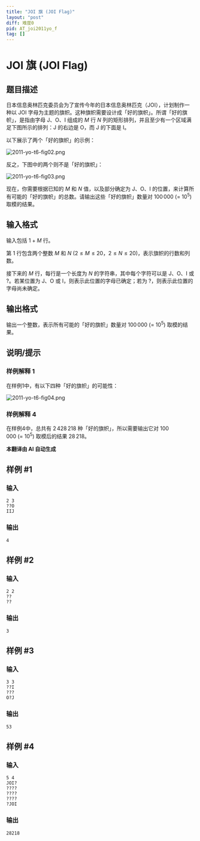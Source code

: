 ```yaml
---
title: "JOI 旗 (JOI Flag)"
layout: "post"
diff: 难度0
pid: AT_joi2011yo_f
tag: []
---
```


# JOI 旗 (JOI Flag)

## 题目描述

日本信息奥林匹克委员会为了宣传今年的日本信息奥林匹克（JOI），计划制作一种以 JOI 字母为主题的旗帜。这种旗帜需要设计成「好的旗帜」。所谓「好的旗帜」，是指由字母 J、O、I 组成的 $M$ 行 $N$ 列的矩形排列，并且至少有一个区域满足下图所示的排列：J 的右边是 O，而 J 的下面是 I。

以下展示了两个「好的旗帜」的示例：

![2011-yo-t6-fig02.png](https://cdn.luogu.com.cn/upload/vjudge_pic/AT_joi2011yo_f/87fb8ec8b7959c37b5142d7ab6abc6a6c8a8477f.png)

反之，下图中的两个则不是「好的旗帜」：

![2011-yo-t6-fig03.png](https://cdn.luogu.com.cn/upload/vjudge_pic/AT_joi2011yo_f/36ddacc7ae97b082eee44eaf45f99ad0f8e96e46.png)

现在，你需要根据已知的 $M$ 和 $N$ 值，以及部分确定为 J、O、I 的位置，来计算所有可能的「好的旗帜」的总数。请输出这些「好的旗帜」数量对 $100\,000\ (=\ 10^5)$ 取模的结果。

## 输入格式

输入包括 $1 + M$ 行。

第 $1$ 行包含两个整数 $M$ 和 $N$ ($2 \leq M \leq 20$，$2 \leq N \leq 20$)，表示旗帜的行数和列数。

接下来的 $M$ 行，每行是一个长度为 $N$ 的字符串，其中每个字符可以是 J、O、I 或 ?。若某位置为 J、O 或 I，则表示此位置的字母已确定；若为 ?，则表示此位置的字母尚未确定。

## 输出格式

输出一个整数，表示所有可能的「好的旗帜」数量对 $100\,000\ (=\ 10^5)$ 取模的结果。

## 说明/提示

### 样例解释 1

在样例1中，有以下四种「好的旗帜」的可能性：

![2011-yo-t6-fig04.png](https://img.atcoder.jp/joi2011yo/2011-yo-t6-fig04.png)

### 样例解释 4

在样例4中，总共有 $2\,428\,218$ 种「好的旗帜」，所以需要输出它对 $100\,000\ (=\ 10^5)$ 取模后的结果 $28\,218$。

 **本翻译由 AI 自动生成**

## 样例 #1

### 输入

```
2 3
??O
IIJ
```

### 输出

```
4
```

## 样例 #2

### 输入

```
2 2
??
??
```

### 输出

```
3
```

## 样例 #3

### 输入

```
3 3
??I
???
O?J
```

### 输出

```
53
```

## 样例 #4

### 输入

```
5 4
JOI?
????
????
????
?JOI
```

### 输出

```
28218
```

